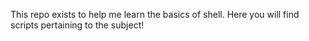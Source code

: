 This repo exists to help me learn the basics of shell. 
Here you will find scripts pertaining to the subject!
